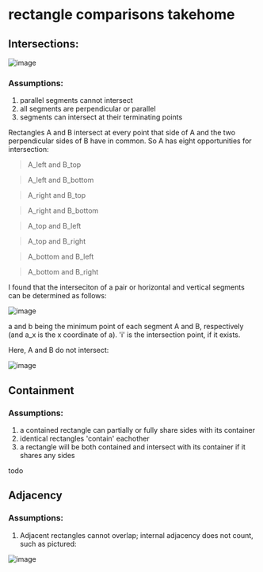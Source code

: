 # rectangle comparisons takehome

## Intersections:


![image](https://user-images.githubusercontent.com/16928672/134567052-6a20fb07-a5e5-43fa-834f-4bc0ce7614d2.png)

### Assumptions:
1. parallel segments cannot intersect
2. all segments are perpendicular or parallel
3. segments can intersect at their terminating points

Rectangles A and B intersect at every point that side of A and the two perpendicular sides of B have in common. So A has eight opportunities for intersection:

>A_left and B_top

>A_left and B_bottom

>A_right and B_top

>A_right and B_bottom

>A_top and B_left

>A_top and B_right

>A_bottom and B_left

>A_bottom and B_right

I found that the interseciton of a pair or horizontal and vertical segments can be determined as follows:

![image](https://user-images.githubusercontent.com/16928672/134568217-3b16135b-def1-4491-a00d-37539f86558a.png)

a and b being the minimum point of each segment A and B, respectively (and a_x is the x coordinate of a). 'i' is the intersection point, if it exists.

Here, A and B do not intersect:

![image](https://user-images.githubusercontent.com/16928672/134568528-5791a4fd-fb13-4e33-b101-88ae422836fe.png)

## Containment

### Assumptions:
1. a contained rectangle can partially or fully share sides with its container
2. identical rectangles 'contain' eachother
3. a rectangle will be both contained and intersect with its container if it shares any sides 

todo

## Adjacency

### Assumptions:
1. Adjacent rectangles cannot overlap; internal adjacency does not count, such as pictured:

![image](https://user-images.githubusercontent.com/16928672/134569226-f01e06b8-a14c-489d-9d16-ff3e45d0fb37.png)
